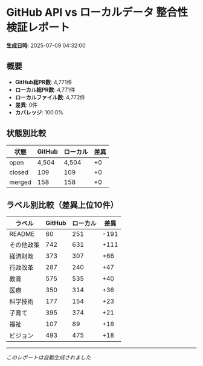 # GitHub API vs ローカルデータ 整合性検証レポート

**生成日時**: 2025-07-09 04:32:00

## 概要

- **GitHub総PR数**: 4,771件
- **ローカル総PR数**: 4,771件
- **ローカルファイル数**: 4,772件
- **差異**: 0件
- **カバレッジ**: 100.0%

## 状態別比較

| 状態 | GitHub | ローカル | 差異 |
|------|--------|----------|------|
| open | 4,504 | 4,504 | +0 |
| closed | 109 | 109 | +0 |
| merged | 158 | 158 | +0 |

## ラベル別比較（差異上位10件）

| ラベル | GitHub | ローカル | 差異 |
|--------|--------|----------|------|
| README | 60 | 251 | -191 |
| その他政策 | 742 | 631 | +111 |
| 経済財政 | 373 | 307 | +66 |
| 行政改革 | 287 | 240 | +47 |
| 教育 | 575 | 535 | +40 |
| 医療 | 350 | 314 | +36 |
| 科学技術 | 177 | 154 | +23 |
| 子育て | 395 | 374 | +21 |
| 福祉 | 107 | 89 | +18 |
| ビジョン | 493 | 475 | +18 |

---
*このレポートは自動生成されました*